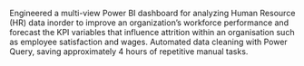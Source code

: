 Engineered a multi-view Power BI dashboard for analyzing Human Resource (HR) data inorder to improve an organization’s workforce performance and forecast the KPI variables that influence attrition within an organisation such as employee satisfaction and wages. 
Automated data cleaning with Power Query, saving approximately 4 hours of repetitive manual tasks.
